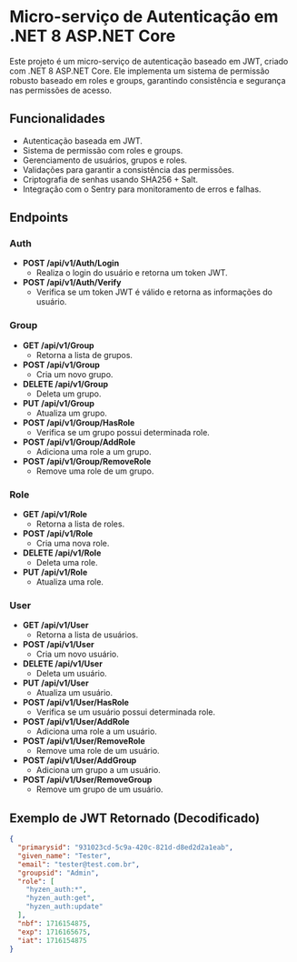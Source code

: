 # Micro-serviço de Autenticação em .NET 8 ASP.NET Core

Este projeto é um micro-serviço de autenticação baseado em JWT, criado com .NET 8 ASP.NET Core. Ele implementa um sistema de permissão robusto baseado em roles e groups, garantindo consistência e segurança nas permissões de acesso.

## Funcionalidades

- Autenticação baseada em JWT.
- Sistema de permissão com roles e groups.
- Gerenciamento de usuários, grupos e roles.
- Validações para garantir a consistência das permissões.
- Criptografia de senhas usando SHA256 + Salt.
- Integração com o Sentry para monitoramento de erros e falhas.

## Endpoints

### Auth

- **POST /api/v1/Auth/Login**
  - Realiza o login do usuário e retorna um token JWT.
- **POST /api/v1/Auth/Verify**
  - Verifica se um token JWT é válido e retorna as informações do usuário.

### Group

- **GET /api/v1/Group**
  - Retorna a lista de grupos.
- **POST /api/v1/Group**
  - Cria um novo grupo.
- **DELETE /api/v1/Group**
  - Deleta um grupo.
- **PUT /api/v1/Group**
  - Atualiza um grupo.
- **POST /api/v1/Group/HasRole**
  - Verifica se um grupo possui determinada role.
- **POST /api/v1/Group/AddRole**
  - Adiciona uma role a um grupo.
- **POST /api/v1/Group/RemoveRole**
  - Remove uma role de um grupo.

### Role

- **GET /api/v1/Role**
  - Retorna a lista de roles.
- **POST /api/v1/Role**
  - Cria uma nova role.
- **DELETE /api/v1/Role**
  - Deleta uma role.
- **PUT /api/v1/Role**
  - Atualiza uma role.

### User

- **GET /api/v1/User**
  - Retorna a lista de usuários.
- **POST /api/v1/User**
  - Cria um novo usuário.
- **DELETE /api/v1/User**
  - Deleta um usuário.
- **PUT /api/v1/User**
  - Atualiza um usuário.
- **POST /api/v1/User/HasRole**
  - Verifica se um usuário possui determinada role.
- **POST /api/v1/User/AddRole**
  - Adiciona uma role a um usuário.
- **POST /api/v1/User/RemoveRole**
  - Remove uma role de um usuário.
- **POST /api/v1/User/AddGroup**
  - Adiciona um grupo a um usuário.
- **POST /api/v1/User/RemoveGroup**
  - Remove um grupo de um usuário.

## Exemplo de JWT Retornado (Decodificado)

```json
{
  "primarysid": "931023cd-5c9a-420c-821d-d8ed2d2a1eab",
  "given_name": "Tester",
  "email": "tester@test.com.br",
  "groupsid": "Admin",
  "role": [
    "hyzen_auth:*",
    "hyzen_auth:get",
    "hyzen_auth:update"
  ],
  "nbf": 1716154875,
  "exp": 1716165675,
  "iat": 1716154875
}
```
